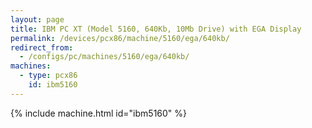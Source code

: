 ```yaml
---
layout: page
title: IBM PC XT (Model 5160, 640Kb, 10Mb Drive) with EGA Display
permalink: /devices/pcx86/machine/5160/ega/640kb/
redirect_from:
  - /configs/pc/machines/5160/ega/640kb/
machines:
  - type: pcx86
    id: ibm5160
---
```


{% include machine.html id="ibm5160" %}
